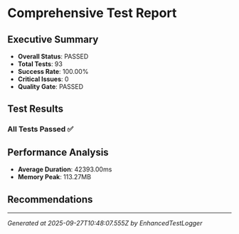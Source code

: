 # Comprehensive Test Report

## Executive Summary
- **Overall Status**: PASSED
- **Total Tests**: 93
- **Success Rate**: 100.00%
- **Critical Issues**: 0
- **Quality Gate**: PASSED

## Test Results
### All Tests Passed ✅

## Performance Analysis
- **Average Duration**: 42393.00ms
- **Memory Peak**: 113.27MB

## Recommendations


---
*Generated at 2025-09-27T10:48:07.555Z by EnhancedTestLogger*